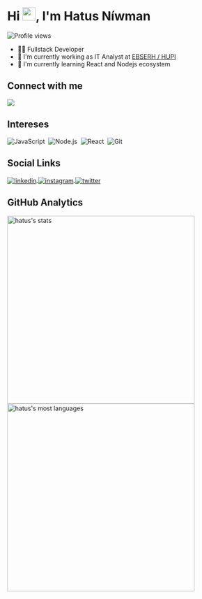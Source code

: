 <h1 align="left">Hi <img src="https://raw.githubusercontent.com/kaueMarques/kaueMarques/master/hi.gif" width="30px">, I'm Hatus Níwman</h1>
<p align="left"> <img src="https://komarev.com/ghpvc/?username=hatus&color=brightgreen&style=plastic" alt="Profile views" /> </p>

- 👨‍💻 Fullstack Developer
- 🔭 I'm currently working as IT Analyst at [EBSERH / HUPI](https://www.gov.br/ebserh/pt-br/hospitais-universitarios/regiao-nordeste/hu-ufpi)
- 📕 I'm currently learning React and Nodejs ecosystem


## Connect with me
<a href = "mailto:hatusn@gmail.com"><img src="https://img.shields.io/badge/-Gmail-05122A?style=plastic&logo=gmail" target="_blank"></a>

## Intereses

![JavaScript](https://img.shields.io/badge/-JavaScript-05122A?style=plastic&logo=javascript)&nbsp;
![Node.js](https://img.shields.io/badge/-Node.js-05122A?style=plastic&logo=node.js)&nbsp;
![React](https://img.shields.io/badge/-React-05122A?style=plastic&logo=react)&nbsp;
![Git](https://img.shields.io/badge/-Git-05122A?style=plastic&logo=git)&nbsp;


## Social Links

<a href="https://linkedin.com/in/hatus" target="_blank">
  <img align="center" src="https://img.shields.io/badge/-hatus-05122A?style=flat&logo=linkedin" alt="linkedin"/>
</a>
<a href="https://instagram.com/hatus" target="_blank">
 <img align="center" src="https://img.shields.io/badge/-hatus-05122A?style=flat&logo=instagram" alt="instagram"/>
</a>
<a href="https://twitter.com/hatus" target="_blank">
  <img align="center" src="https://img.shields.io/badge/-hatus-05122A?style=flat&logo=twitter" alt="twitter"/>  
</a>

## GitHub Analytics

<p align="left">
<img width="430em" src="https://github-readme-stats.vercel.app/api?username=hatus&show_icons=true&theme=merko" alt="hatus's stats"/>
<img width="430em" src="https://github-readme-stats.vercel.app/api/top-langs/?username=hatus&layout=compact&theme=merko" alt="hatus's most languages"/>
</p>
